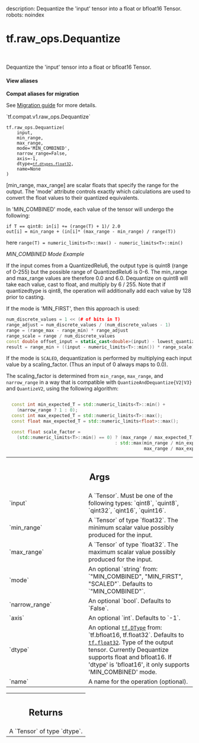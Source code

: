 description: Dequantize the 'input' tensor into a float or bfloat16 Tensor.
robots: noindex

# tf.raw_ops.Dequantize

<!-- Insert buttons and diff -->

<table class="tfo-notebook-buttons tfo-api nocontent" align="left">

</table>



Dequantize the 'input' tensor into a float or bfloat16 Tensor.

<section class="expandable">
  <h4 class="showalways">View aliases</h4>
  <p>
<b>Compat aliases for migration</b>
<p>See
<a href="https://www.tensorflow.org/guide/migrate">Migration guide</a> for
more details.</p>
<p>`tf.compat.v1.raw_ops.Dequantize`</p>
</p>
</section>

<pre class="devsite-click-to-copy prettyprint lang-py tfo-signature-link">
<code>tf.raw_ops.Dequantize(
    input,
    min_range,
    max_range,
    mode=&#x27;MIN_COMBINED&#x27;,
    narrow_range=False,
    axis=-1,
    dtype=<a href="../../tf/dtypes.md#float32"><code>tf.dtypes.float32</code></a>,
    name=None
)
</code></pre>



<!-- Placeholder for "Used in" -->

[min_range, max_range] are scalar floats that specify the range for
the output. The 'mode' attribute controls exactly which calculations are
used to convert the float values to their quantized equivalents.

In 'MIN_COMBINED' mode, each value of the tensor will undergo the following:

```
if T == qint8: in[i] += (range(T) + 1)/ 2.0
out[i] = min_range + (in[i]* (max_range - min_range) / range(T))
```
here `range(T) = numeric_limits<T>::max() - numeric_limits<T>::min()`

*MIN_COMBINED Mode Example*

If the input comes from a QuantizedRelu6, the output type is
quint8 (range of 0-255) but the possible range of QuantizedRelu6 is
0-6.  The min_range and max_range values are therefore 0.0 and 6.0.
Dequantize on quint8 will take each value, cast to float, and multiply
by 6 / 255.
Note that if quantizedtype is qint8, the operation will additionally add
each value by 128 prior to casting.

If the mode is 'MIN_FIRST', then this approach is used:

```c++
num_discrete_values = 1 << (# of bits in T)
range_adjust = num_discrete_values / (num_discrete_values - 1)
range = (range_max - range_min) * range_adjust
range_scale = range / num_discrete_values
const double offset_input = static_cast<double>(input) - lowest_quantized;
result = range_min + ((input - numeric_limits<T>::min()) * range_scale)
```

If the mode is `SCALED`, dequantization is performed by multiplying each
input value by a scaling_factor. (Thus an input of 0 always maps to 0.0).

The scaling_factor is determined from `min_range`, `max_range`, and
`narrow_range` in a way that is compatible with `QuantizeAndDequantize{V2|V3}`
and `QuantizeV2`, using the following algorithm:

```c++

  const int min_expected_T = std::numeric_limits<T>::min() +
    (narrow_range ? 1 : 0);
  const int max_expected_T = std::numeric_limits<T>::max();
  const float max_expected_T = std::numeric_limits<float>::max();

  const float scale_factor =
    (std::numeric_limits<T>::min() == 0) ? (max_range / max_expected_T)
                                         : std::max(min_range / min_expected_T,
                                                    max_range / max_expected_T);
```

<!-- Tabular view -->
 <table class="responsive fixed orange">
<colgroup><col width="214px"><col></colgroup>
<tr><th colspan="2"><h2 class="add-link">Args</h2></th></tr>

<tr>
<td>
`input`
</td>
<td>
A `Tensor`. Must be one of the following types: `qint8`, `quint8`, `qint32`, `qint16`, `quint16`.
</td>
</tr><tr>
<td>
`min_range`
</td>
<td>
A `Tensor` of type `float32`.
The minimum scalar value possibly produced for the input.
</td>
</tr><tr>
<td>
`max_range`
</td>
<td>
A `Tensor` of type `float32`.
The maximum scalar value possibly produced for the input.
</td>
</tr><tr>
<td>
`mode`
</td>
<td>
An optional `string` from: `"MIN_COMBINED", "MIN_FIRST", "SCALED"`. Defaults to `"MIN_COMBINED"`.
</td>
</tr><tr>
<td>
`narrow_range`
</td>
<td>
An optional `bool`. Defaults to `False`.
</td>
</tr><tr>
<td>
`axis`
</td>
<td>
An optional `int`. Defaults to `-1`.
</td>
</tr><tr>
<td>
`dtype`
</td>
<td>
An optional <a href="../../tf/dtypes/DType.md"><code>tf.DType</code></a> from: `tf.bfloat16, tf.float32`. Defaults to <a href="../../tf.md#float32"><code>tf.float32</code></a>.
Type of the output tensor. Currently Dequantize supports float and bfloat16.
If 'dtype' is 'bfloat16', it only supports 'MIN_COMBINED' mode.
</td>
</tr><tr>
<td>
`name`
</td>
<td>
A name for the operation (optional).
</td>
</tr>
</table>



<!-- Tabular view -->
 <table class="responsive fixed orange">
<colgroup><col width="214px"><col></colgroup>
<tr><th colspan="2"><h2 class="add-link">Returns</h2></th></tr>
<tr class="alt">
<td colspan="2">
A `Tensor` of type `dtype`.
</td>
</tr>

</table>

